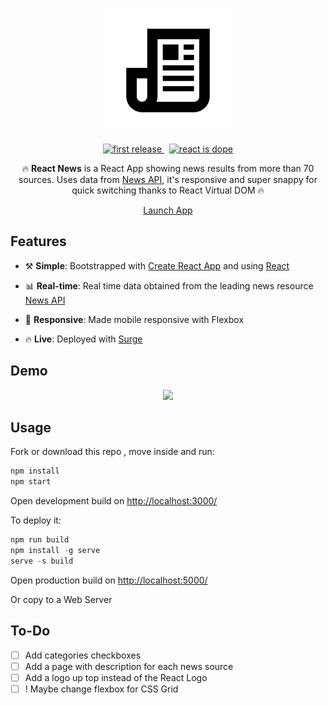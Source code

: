 <!---  LOGO   -->
<div align="center">
<p>
<img src="./logo.png" width="200"/>
</p>

<!---  SHIELDS   -->
<p>
<a href="">
  <img alt="first release" src="https://img.shields.io/badge/release-v1.0-brightgreen.svg" />
</a>
&nbsp
<a href="">
  <img alt="react is dope" src="https://img.shields.io/badge/React-is%20dope%20%E2%AD%90-00D8FF.svg" />
</a>

</p>

🔥 **React News** is a React App showing news results from more than 70 sources. Uses data from [News API](https://newsapi.org/), it's responsive and super snappy for quick switching thanks to React Virtual DOM 🔥

<p><a href="https://quirky-goldberg-cc6cf5.netlify.com" class="btn btn-primary btn-md">Launch App</a></p>
</div>

## Features

- ⚒️ **Simple**: Bootstrapped with [Create React App](https://github.com/facebookincubator/create-react-app) and using [React](https://facebook.github.io/react/)

- 📊 **Real-time**: Real time data obtained from the leading news resource [News API](https://newsapi.org/)

- 📱 **Responsive**: Made mobile responsive with Flexbox

- 🔥 **Live**: Deployed with [Surge](https://surge.sh/)

<!---  SCREENSHOOT   -->

## Demo

<div align="center">
    <img src="http://i.imgur.com/yWHwHz3.gif"/>
</div>

## Usage

Fork or download this repo , move inside and run:

```javascript
npm install
npm start
```

Open development build on [http://localhost:3000/](http://localhost:3000/)

To deploy it:

```javascript
npm run build
npm install -g serve
serve -s build
```

Open production build on [http://localhost:5000/](http://localhost:5000/)

Or copy to a Web Server

## To-Do

- [ ] Add categories checkboxes
- [ ] Add a page with description for each news source
- [ ] Add a logo up top instead of the React Logo
- [ ] ! Maybe change flexbox for CSS Grid
